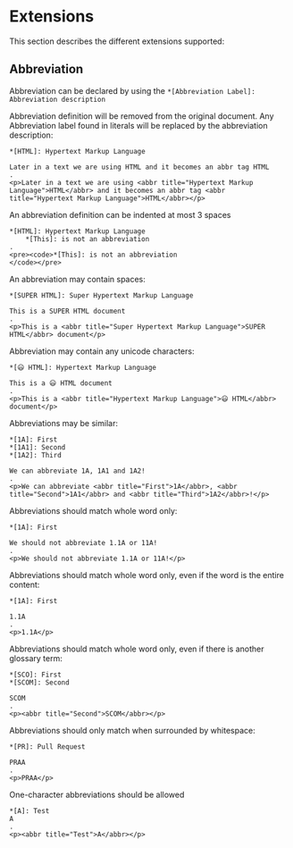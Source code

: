 # Extensions

This section describes the different extensions supported:

## Abbreviation

Abbreviation can be declared by using the `*[Abbreviation Label]: Abbreviation description`

Abbreviation definition will be removed from the original document. Any Abbreviation label found in literals will be replaced by the abbreviation description:
 
```````````````````````````````` example
*[HTML]: Hypertext Markup Language

Later in a text we are using HTML and it becomes an abbr tag HTML
.
<p>Later in a text we are using <abbr title="Hypertext Markup Language">HTML</abbr> and it becomes an abbr tag <abbr title="Hypertext Markup Language">HTML</abbr></p>
````````````````````````````````

An abbreviation definition can be indented at most 3 spaces
 
```````````````````````````````` example
*[HTML]: Hypertext Markup Language
    *[This]: is not an abbreviation
.
<pre><code>*[This]: is not an abbreviation
</code></pre>
````````````````````````````````

An abbreviation may contain spaces:
 
```````````````````````````````` example
*[SUPER HTML]: Super Hypertext Markup Language

This is a SUPER HTML document    
.
<p>This is a <abbr title="Super Hypertext Markup Language">SUPER HTML</abbr> document</p>
````````````````````````````````

Abbreviation may contain any unicode characters:

```````````````````````````````` example
*[😃 HTML]: Hypertext Markup Language

This is a 😃 HTML document    
.
<p>This is a <abbr title="Hypertext Markup Language">😃 HTML</abbr> document</p>
````````````````````````````````

Abbreviations may be similar:

```````````````````````````````` example
*[1A]: First
*[1A1]: Second
*[1A2]: Third

We can abbreviate 1A, 1A1 and 1A2!
.
<p>We can abbreviate <abbr title="First">1A</abbr>, <abbr title="Second">1A1</abbr> and <abbr title="Third">1A2</abbr>!</p>
````````````````````````````````

Abbreviations should match whole word only:

```````````````````````````````` example
*[1A]: First

We should not abbreviate 1.1A or 11A!
.
<p>We should not abbreviate 1.1A or 11A!</p>
````````````````````````````````

Abbreviations should match whole word only, even if the word is the entire content:

```````````````````````````````` example
*[1A]: First

1.1A
.
<p>1.1A</p>
````````````````````````````````

Abbreviations should match whole word only, even if there is another glossary term:

```````````````````````````````` example
*[SCO]: First
*[SCOM]: Second

SCOM
.
<p><abbr title="Second">SCOM</abbr></p>
````````````````````````````````

Abbreviations should only match when surrounded by whitespace:

```````````````````````````````` example
*[PR]: Pull Request

PRAA
.
<p>PRAA</p>
````````````````````````````````

One-character abbreviations should be allowed

```````````````````````````````` example
*[A]: Test
A
.
<p><abbr title="Test">A</abbr></p>
````````````````````````````````